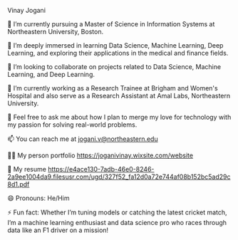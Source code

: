 Vinay Jogani

🔭 I’m currently pursuing a Master of Science in Information Systems at Northeastern University, Boston.

🌱 I’m deeply immersed in learning Data Science, Machine Learning, Deep Learning, and exploring their applications in the medical and finance fields.

👯 I’m looking to collaborate on projects related to Data Science, Machine Learning, and Deep Learning.

🏢 I’m currently working as a Research Trainee at Brigham and Women's Hospital and also serve as a Research Assistant at Amal Labs, Northeastern University.

💬 Feel free to ask me about how I plan to merge my love for technology with my passion for solving real-world problems.

📫 You can reach me at jogani.v@northeastern.edu

👨‍💻 My person portfolio https://joganivinay.wixsite.com/website

📄 My resume  https://e4ace130-7adb-46e0-8246-2a9ee1004da9.filesusr.com/ugd/327f52_fa12d0a72e744af08b152bc5ad29c8d1.pdf

😄 Pronouns: He/Him

⚡ Fun fact: Whether I’m tuning models or catching the latest cricket match, I’m a machine learning enthusiast and data science pro who races through data like an F1 driver on a mission!

